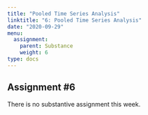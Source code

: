 ```yaml
---
title: "Pooled Time Series Analysis"
linktitle: "6: Pooled Time Series Analysis"
date: "2020-09-29"
menu:
  assignment:
    parent: Substance
    weight: 6
type: docs
---
```



## Assignment #6

There is no substantive assignment this week. 